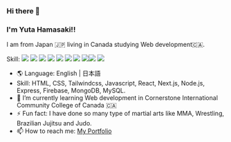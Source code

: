 ### Hi there 👋
### I'm Yuta Hamasaki!! 
I am from Japan 🇯🇵 living in Canada studying Web development🇨🇦.

Skill:
![](https://img.shields.io/badge/JavaScript-F7DF1E?style=for-the-badge&logo=javascript&logoColor=black)
![](https://img.shields.io/badge/React-20232A?style=for-the-badge&logo=react&logoColor=61DAFB)
![](https://img.shields.io/badge/next.js-000000?style=for-the-badge&logo=nextdotjs&logoColor=white)
 <img src="https://img.shields.io/badge/Node%20js-339933?style=for-the-badge&logo=nodedotjs&logoColor=white" />
![](https://img.shields.io/badge/tailwindcss-0081CB?style=for-the-badge&logo=material-ui&logoColor=white)
<img src="https://img.shields.io/badge/Material%20UI-007FFF?style=for-the-badge&logo=mui&logoColor=white"/>
![](https://img.shields.io/badge/Bootstrap-563D7C?style=for-the-badge&logo=bootstrap&logoColor=white)
<img src="https://img.shields.io/badge/MongoDB-4EA94B?style=for-the-badge&logo=mongodb&logoColor=white"/><img src="  https://img.shields.io/badge/MySQL-005C84?style=for-the-badge&logo=mysql&logoColor=white"> <img src="https://img.shields.io/badge/Vercel-000000?style=for-the-badge&logo=vercel&logoColor=white"/>

- 🌎 Language: English | 日本語 
- Skill: HTML, CSS, Tailwindcss, Javascript, React, Next.js, Node.js, Express, Firebase, MongoDB, MySQL.
- 🌱 I’m currently learning Web development in Cornerstone International Community College of Canada 🇨🇦
- ⚡ Fun fact: I have done so many type of martial arts like MMA, Wrestling, Brazilian Jujitsu and Judo.
- 📫 How to reach me: [My Portfolio](https://yuta-hamasaki.vercel.app)

